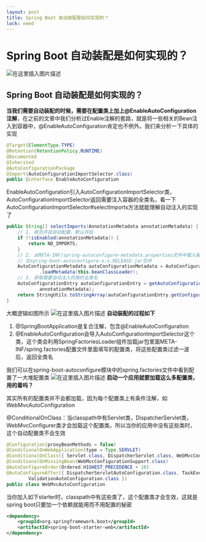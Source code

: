 ```yaml
---
layout: post
title: Spring Boot 自动装配是如何实现的？
lock: need
---
```


# Spring Boot 自动装配是如何实现的？
![在这里插入图片描述](https://img-blog.csdnimg.cn/20210327140859242.jpg?)
## Spring Boot 自动装配是如何实现的？
**当我们需要自动装配的时候，需要在配置类上加上@EnableAutoConfiguration注解**，在之前的文章中我们分析过Enable注解的套路，就是将一些相关的Bean注入到容器中，@EnableAutoConfiguration肯定也不例外。我们来分析一下具体的实现

```java
@Target(ElementType.TYPE)
@Retention(RetentionPolicy.RUNTIME)
@Documented
@Inherited
@AutoConfigurationPackage
@Import(AutoConfigurationImportSelector.class)
public @interface EnableAutoConfiguration
```
EnableAutoConfiguration引入AutoConfigurationImportSelector类，AutoConfigurationImportSelector返回需要注入容器的全类名，看一下AutoConfigurationImportSelector#selectImports方法就能理解自动注入的实现了

```java
public String[] selectImports(AnnotationMetadata annotationMetadata) {
    // 1. 是否开启自动配置，默认开启
	if (!isEnabled(annotationMetadata)) {
		return NO_IMPORTS;
	}
    // 2. 从META-INF/spring-autoconfigure-metadata.properties文件中载入属性配置，后续过滤自动注入的类要用
    // 在spring-boot-autoconfigure-x.x.RELEASE.jar包中
	AutoConfigurationMetadata autoConfigurationMetadata = AutoConfigurationMetadataLoader
			.loadMetadata(this.beanClassLoader);
    // 3. 获取需要自动注入的类的全类名
	AutoConfigurationEntry autoConfigurationEntry = getAutoConfigurationEntry(autoConfigurationMetadata,
			annotationMetadata);
	return StringUtils.toStringArray(autoConfigurationEntry.getConfigurations());
}
```

大概逻辑如图所示
![在这里插入图片描述](https://img-blog.csdnimg.cn/20210327155802731.png?)
**自动装配的过程如下**

1. @SpringBootApplication是复合注解，包含@EnableAutoConfiguration
2. @EnableAutoConfiguration会导入AutoConfigurationImportSelector这个类，这个类会利用SpringFactoriesLoader组件加载jar包里面META-INF/spring.factories配置文件里面填写的配置类，将这些配置类过滤一波后，返回全类名

我们可以在spring-boot-autoconfigure模块中的spring.factories文件中看到配置了一大堆配置类
![在这里插入图片描述](https://img-blog.csdnimg.cn/20210327165242157.png?)
**启动一个应用就要加载这么多配置类，用的着吗？**

其实所有的配置类并不会都加载，因为每个配置类上有条件注解，如WebMvcAutoConfiguration

@ConditionalOnClass：当classpath中有Servlet类，DispatcherServlet类，WebMvcConfigurer类才会加载这个配置类。所以当你的应用中没有这些类时，这个自动配置类不会生效

```java
@Configuration(proxyBeanMethods = false)
@ConditionalOnWebApplication(type = Type.SERVLET)
@ConditionalOnClass({ Servlet.class, DispatcherServlet.class, WebMvcConfigurer.class })
@ConditionalOnMissingBean(WebMvcConfigurationSupport.class)
@AutoConfigureOrder(Ordered.HIGHEST_PRECEDENCE + 10)
@AutoConfigureAfter({ DispatcherServletAutoConfiguration.class, TaskExecutionAutoConfiguration.class,
		ValidationAutoConfiguration.class })
public class WebMvcAutoConfiguration
```
当你加入如下starter时，classpath中有这些类了，这个配置类才会生效，这就是spring boot只要加一个依赖就能用而不用配置的秘密
```xml
<dependency>
	<groupId>org.springframework.boot</groupId>
	<artifactId>spring-boot-starter-web</artifactId>
</dependency>
```